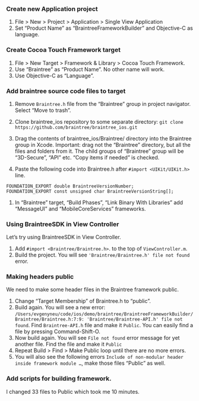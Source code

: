 ### Create new Application project

1. File > New > Project > Application > Single View Application
1. Set “Product Name” as “BraintreeFrameworkBuilder” and Objective-C as language.

### Create Cocoa Touch Framework target

1.  File > New Target > Framework & Library > Cocoa Touch Framework.
1. Use “Braintree” as “Product Name”. No other name will work.
1. Use Objective-C as “Language”.

### Add braintree source code files to target

1. Remove `Braintree.h` file from the “Braintree” group in project navigator. Select “Move to trash”.
1. Clone braintree_ios repository to some separate directory: `git clone https://github.com/braintree/braintree_ios.git`
1. Drag the contents of braintree_ios/Braintree/ directory into the Braintree group in Xcode. Important: drag not the “Braintree” directory, but all the files and folders from it. The child groups of “Braintree” group will be “3D-Secure”, “API” etc. “Copy items if needed” is checked. 

1. Paste the following code into Braintree.h after `#import <UIKit/UIKit.h>` line.

```
FOUNDATION_EXPORT double BraintreeVersionNumber;
FOUNDATION_EXPORT const unsigned char BraintreeVersionString[];
```

1. In “Braintree” target, “Build Phases”, “Link Binary With Libraries” add “MessageUI” and “MobileCoreServices” frameworks.

### Using BraintreeSDK in View Controller

Let’s try using BraintreeSDK in View Controller. 

1. Add `#import <Braintree/Braintree.h>`. to the top of `ViewController.m`. 
1. Build the project. You will see `'Braintree/Braintree.h' file not found` error. 

### Making headers public

We need to make some header files in the Braintree framework public.

1. Change “Target Membership” of Braintree.h to “public”.
1. Build again. You will see a new error: `/Users/evgenyneu/code/ios/demo/braintree/BraintreeFrameworkBuilder/Braintree/Braintree.h:7:9: 'Braintree/Braintree-API.h' file not found`. Find `Braintree-API.h` file and make it `Public`.
You can easily find a file by pressing Command-Shift-O.
1. Now build again. You will see `File not found` error message for yet another file. Find the file and make it `Public`
1. Repeat Build > Find > Make Public loop until there are no more errors.
1. You will also see the following errors `Include of non-modular header inside framework module …`, make those files “Public” as well.

### Add scripts for building framework.



I changed 33 files to Public which took me 10 minutes.






